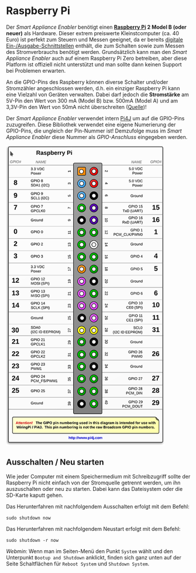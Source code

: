 # Raspberry Pi
Der *Smart Appliance Enabler* benötigt einen **[Raspberry Pi](https://de.wikipedia.org/wiki/Raspberry_Pi) 2 Model B (oder neuer)** als Hardware. Dieser extrem preiswerte Kleinstcomputer (ca. 40 Euro) ist perfekt zum Steuern und Messen geeignet, da er bereits [digitale Ein-/Ausgabe-Schnittstellen](https://de.wikipedia.org/wiki/Raspberry_Pi#GPIO) enthält, die zum Schalten sowie zum Messen des Stromverbrauchs benötigt werden. Grundsätzlich kann man den *Smart Appliance Enabler* auch auf einem Raspberry Pi Zero betreiben, aber diese Platform ist offiziell nicht unterstützt und man sollte dann keinen Support bei Problemen erwarten.

An die GPIO-Pins des Raspberry können diverse Schalter und/oder Stromzähler angeschlossen werden, d.h. ein einziger Raspberry Pi kann eine Vielzahl von Geräten verwalten. Dabei darf jedoch die **Stromstärke** am 5V-Pin den Wert von 300 mA (Model B) bzw. 500mA (Model A) und am 3,3V-Pin den Wert von 50mA nicht überschreiten ([Quelle](http://elinux.org/RPi_Low-level_peripherals#General_Purpose_Input.2FOutput_.28GPIO.29))!

Der *Smart Appliance Enabler* verwendet intern [Pi4J](https://pi4j.com) um auf die GPIO-Pins zuzugreifen. Diese Bibliothek verwendet eine eigene Numerierung der GPIO-Pins, die ungleich der Pin-Nummer ist! Demzufolge muss im *Smart Appliance Enabler* diese Nummer als *GPIO-Anschluss* eingegeben werden.

![Pin Layout](../pics/RaspberryPiPinsPi4J.png)

## Ausschalten / Neu starten

Wie jeder Computer mit einem Speichermedium mit Schreibzugriff sollte der Raspberry Pi nicht einfach von der Stromquelle getrennt werden, um ihn auszuschalten oder neu zu starten. Dabei kann das Dateisystem oder die SD-Karte kaputt gehen.

Das Herunterfahren mit nachfolgendem Ausschalten erfolgt mit dem Befehl:
```console
sudo shutdown now
```

Das Herunterfahren mit nachfolgendem Neustart erfolgt mit dem Befehl:
```console
sudo shutdown -r now
```

*Webmin*: Wenn man im Seiten-Menü den Punkt `System` wählt und den Unterpunkt `Bootup and Shutdown` anklickt, finden sich ganz unten auf der Seite Schaltflächen für `Reboot System` und `Shutdown System`.
